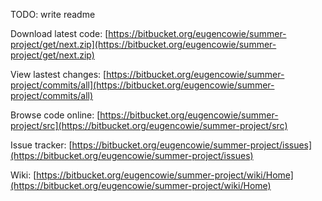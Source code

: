 TODO: write readme

Download latest code: [https://bitbucket.org/eugencowie/summer-project/get/next.zip](https://bitbucket.org/eugencowie/summer-project/get/next.zip)

View lastest changes: [https://bitbucket.org/eugencowie/summer-project/commits/all](https://bitbucket.org/eugencowie/summer-project/commits/all)

Browse code online: [https://bitbucket.org/eugencowie/summer-project/src](https://bitbucket.org/eugencowie/summer-project/src)

Issue tracker: [https://bitbucket.org/eugencowie/summer-project/issues](https://bitbucket.org/eugencowie/summer-project/issues)

Wiki: [https://bitbucket.org/eugencowie/summer-project/wiki/Home](https://bitbucket.org/eugencowie/summer-project/wiki/Home)
